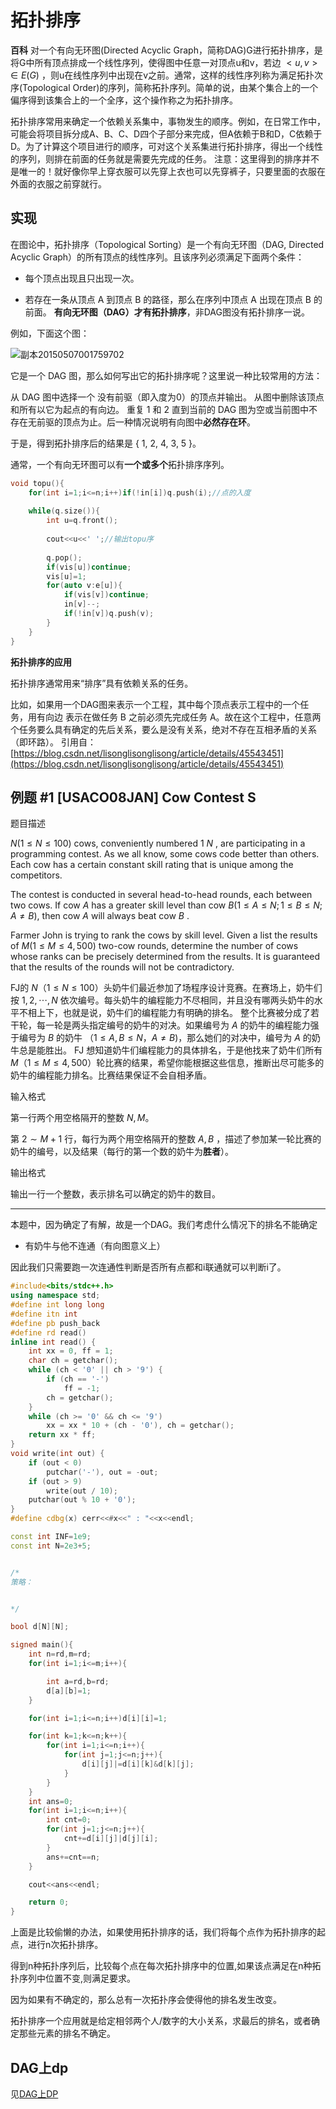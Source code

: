

# 拓扑排序

**百科**
对一个有向无环图(Directed Acyclic Graph，简称DAG)G进行拓扑排序，是将G中所有顶点排成一个线性序列，使得图中任意一对顶点u和v，若边 $<u,v>∈E(G)$ ，则u在线性序列中出现在v之前。通常，这样的线性序列称为满足拓扑次序(Topological Order)的序列，简称拓扑序列。简单的说，由某个集合上的一个偏序得到该集合上的一个全序，这个操作称之为拓扑排序。

拓扑排序常用来确定一个依赖关系集中，事物发生的顺序。例如，在日常工作中，可能会将项目拆分成A、B、C、D四个子部分来完成，但A依赖于B和D，C依赖于D。为了计算这个项目进行的顺序，可对这个关系集进行拓扑排序，得出一个线性的序列，则排在前面的任务就是需要先完成的任务。
注意：这里得到的排序并不是唯一的！就好像你早上穿衣服可以先穿上衣也可以先穿裤子，只要里面的衣服在外面的衣服之前穿就行。

## **实现**

在图论中，拓扑排序（Topological Sorting）是一个有向无环图（DAG, Directed Acyclic Graph）的所有顶点的线性序列。且该序列必须满足下面两个条件：

- 每个顶点出现且只出现一次。

- 若存在一条从顶点 A 到顶点 B 的路径，那么在序列中顶点 A 出现在顶点 B 的前面。
**有向无环图（DAG）才有拓扑排序**，非DAG图没有拓扑排序一说。

例如，下面这个图：

![副本20150507001759702](拓扑排序/副本20150507001759702)

它是一个 DAG 图，那么如何写出它的拓扑排序呢？这里说一种比较常用的方法：

从 DAG 图中选择一个 没有前驱（即入度为0）的顶点并输出。
从图中删除该顶点和所有以它为起点的有向边。
重复 1 和 2 直到当前的 DAG 图为空或当前图中不存在无前驱的顶点为止。后一种情况说明有向图中**必然存在环**。

于是，得到拓扑排序后的结果是 { 1, 2, 4, 3, 5 }。

通常，一个有向无环图可以有**一个或多个**拓扑排序序列。

```C++
void topu(){
	for(int i=1;i<=n;i++)if(!in[i])q.push(i);//点的入度
	
	while(q.size()){
		int u=q.front();
      
        cout<<u<<' ';//输出topu序
        
		q.pop();
		if(vis[u])continue;
		vis[u]=1;
		for(auto v:e[u]){
			if(vis[v])continue;
			in[v]--;
			if(!in[v])q.push(v);
		}
	}
}
```

**拓扑排序的应用**

拓扑排序通常用来“排序”具有依赖关系的任务。

比如，如果用一个DAG图来表示一个工程，其中每个顶点表示工程中的一个任务，用有向边 表示在做任务 B 之前必须先完成任务 A。故在这个工程中，任意两个任务要么具有确定的先后关系，要么是没有关系，绝对不存在互相矛盾的关系（即环路）。
引用自：
[https://blog.csdn.net/lisonglisonglisong/article/details/45543451](https://blog.csdn.net/lisonglisonglisong/article/details/45543451)

## 例题 #1 [USACO08JAN] Cow Contest S

题目描述

$N (1 ≤ N ≤ 100)$ cows, conveniently numbered $1 ~ N$ , are participating in a programming contest. As we all know, some cows code better than others. Each cow has a certain constant skill rating that is unique among the competitors.

The contest is conducted in several head-to-head rounds, each between two cows. If cow $A$ has a greater skill level than cow $B (1 ≤ A ≤ N; 1 ≤ B ≤ N; A ≠ B)$, then cow $A$ will always beat cow $B$ .

Farmer John is trying to rank the cows by skill level. Given a list the results of $M (1 ≤ M ≤ 4,500)$ two-cow rounds, determine the number of cows whose ranks can be precisely determined from the results. It is guaranteed that the results of the rounds will not be contradictory.

FJ的 $N$（$1 \leq N \leq 100$）头奶牛们最近参加了场程序设计竞赛。在赛场上，奶牛们按 $1, 2, \cdots, N$ 依次编号。每头奶牛的编程能力不尽相同，并且没有哪两头奶牛的水平不相上下，也就是说，奶牛们的编程能力有明确的排名。 整个比赛被分成了若干轮，每一轮是两头指定编号的奶牛的对决。如果编号为 $A$ 的奶牛的编程能力强于编号为 $B$ 的奶牛 （$1 \leq A, B \leq N$，$A \neq B$)，那么她们的对决中，编号为 $A$ 的奶牛总是能胜出。 FJ 想知道奶牛们编程能力的具体排名，于是他找来了奶牛们所有 $M$（$1 \leq M \leq 4,500$）轮比赛的结果，希望你能根据这些信息，推断出尽可能多的奶牛的编程能力排名。比赛结果保证不会自相矛盾。

输入格式

第一行两个用空格隔开的整数 $N, M$。

第 $2\sim M + 1$ 行，每行为两个用空格隔开的整数 $A, B$ ，描述了参加某一轮比赛的奶牛的编号，以及结果（每行的第一个数的奶牛为**胜者**）。

输出格式

输出一行一个整数，表示排名可以确定的奶牛的数目。

---

本题中，因为确定了有解，故是一个DAG。我们考虑什么情况下的排名不能确定

- 有奶牛与他不连通（有向图意义上）

因此我们只需要跑一次连通性判断是否所有点都和i联通就可以判断i了。

```C++
#include<bits/stdc++.h>
using namespace std;
#define int long long 
#define itn int
#define pb push_back
#define rd read()
inline int read() {
	int xx = 0, ff = 1;
	char ch = getchar();
	while (ch < '0' || ch > '9') {
		if (ch == '-')
			ff = -1;
		ch = getchar();
	}
	while (ch >= '0' && ch <= '9')
		xx = xx * 10 + (ch - '0'), ch = getchar();
	return xx * ff;
}
void write(int out) {
	if (out < 0)
		putchar('-'), out = -out;
	if (out > 9)
		write(out / 10);
	putchar(out % 10 + '0');
}
#define cdbg(x) cerr<<#x<<" : "<<x<<endl;

const int INF=1e9;
const int N=2e3+5;


/*
策略：


*/

bool d[N][N];

signed main(){
	int n=rd,m=rd;
	for(int i=1;i<=m;i++){

		int a=rd,b=rd;
		d[a][b]=1;
	}

	for(int i=1;i<=n;i++)d[i][i]=1;

	for(int k=1;k<=n;k++){
		for(int i=1;i<=n;i++){
			for(int j=1;j<=n;j++){
				d[i][j]|=d[i][k]&d[k][j];
			}
		}
	}
	int ans=0;
	for(int i=1;i<=n;i++){
		int cnt=0;
		for(int j=1;j<=n;j++){
			cnt+=d[i][j]|d[j][i];
		}
		ans+=cnt==n;
	}

	cout<<ans<<endl;

	return 0;	
}
```

上面是比较偷懒的办法，如果使用拓扑排序的话，我们将每个点作为拓扑排序的起点，进行n次拓扑排序。

得到n种拓扑序列后，比较每个点在每次拓扑排序中的位置,如果该点满足在n种拓扑序列中位置不变,则满足要求。

因为如果有不确定的，那么总有一次拓扑序会使得他的排名发生改变。

拓扑排序一个应用就是给定相邻两个人/数字的大小关系，求最后的排名，或者确定那些元素的排名不确定。



## DAG上dp

见[DAG上DP](https://flowus.cn/e64abce9-fcb0-439d-b9c8-0089755832f9)



